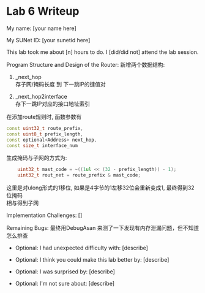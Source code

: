 Lab 6 Writeup
=============

My name: [your name here]

My SUNet ID: [your sunetid here]

This lab took me about [n] hours to do. I [did/did not] attend the lab session.

Program Structure and Design of the Router:
新增两个数据结构:

1. _next_hop  
    存子网/掩码长度 到 下一跳IP的键值对

2. _next_hop2interface  
    存下一跳IP对应的接口地址索引

在添加route规则时, 函数参数有

```cpp
const uint32_t route_prefix,
const uint8_t prefix_length,
const optional<Address> next_hop,
const size_t interface_num
```

生成掩码与子网的方式为:

```cpp
    uint32_t mast_code = ~((1ul << (32 - prefix_length)) - 1);
    uint32_t rout_net = route_prefix & mast_code;
```

这里是对ulong形式的1移位, 如果是4字节的1左移32位会重新变成1, 最终得到32位掩码  
相与得到子网

Implementation Challenges:
[]

Remaining Bugs:
 最终用DebugAsan 来测了一下发现有内存泄漏问题，但不知道怎么排查

- Optional: I had unexpected difficulty with: [describe]

- Optional: I think you could make this lab better by: [describe]

- Optional: I was surprised by: [describe]

- Optional: I'm not sure about: [describe]
